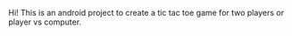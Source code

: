 Hi! This is an android project to create a tic tac toe game for two players or player vs computer. 
